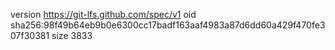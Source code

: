 version https://git-lfs.github.com/spec/v1
oid sha256:98f49b64eb9b0e6300cc17badf163aaf4983a87d6dd60a429f470fe307f30381
size 3833

